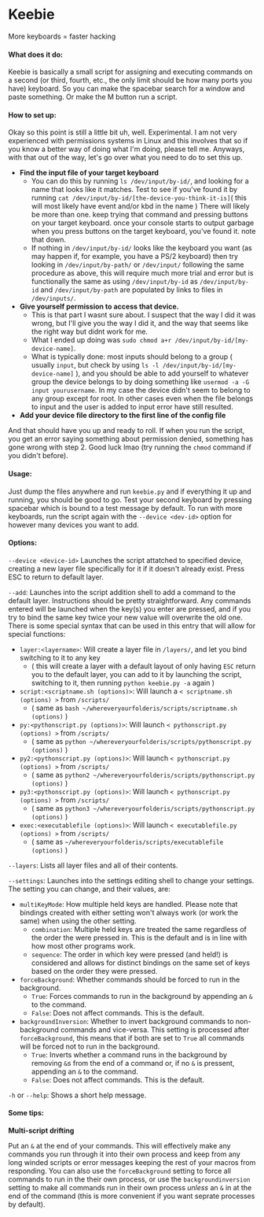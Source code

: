 # Keebie

More keyboards = faster hacking



#### What does it do:

Keebie is basically a small script for assigning and executing commands on a second (or third, fourth, etc., the only limit should be how many ports you have) keyboard. So you can make the spacebar search for a window and paste something. Or make the M button run a script.



#### How to set up:

Okay so this point is still a little bit uh, well. Experimental. I am not very experienced with permissions systems in Linux and this involves that so if you know a better way of doing what I'm doing, please tell me. Anyways, with that out of the way, let's go over what you need to do to set this up.

- **Find the input file of your target keyboard**
  - You can do this by running `ls /dev/input/by-id/`, and looking for a name that looks like it matches. Test to see if you've found it by running `cat /dev/input/by-id/[the-device-you-think-it-is]`( this will most likely have event and/or kbd in the name ) There will likely be more than one. keep trying that command and pressing buttons on your target keyboard. once your console starts to output garbage when you press buttons on the target keyboard, you've found it. note that down.
  - If nothing in `/dev/input/by-id/` looks like the keyboard you want (as may happen if, for example, you have a PS/2 keyboard) then try looking in `/dev/input/by-path/` or `/dev/input/` following the same procedure as above, this will require much more trial and error but is functionally the same as using `/dev/input/by-id` as `/dev/input/by-id` and `/dev/input/by-path` are populated by links to files in `/dev/inputs/`.
- **Give yourself permission to access that device.**
  - This is that part I wasnt sure about. I suspect that the way I did it was wrong, but I'll give you the way I did it, and the way that seems like the right way but didnt work for me.
  - What I ended up doing was `sudo chmod a+r /dev/input/by-id/[my-device-name]`.
  - What is typically done: most inputs should belong to a group ( usually `input`, but check by using `ls -l /dev/input/by-id/[my-device-name]` ), and you should be able to add yourself to whatever group the device belongs to by doing something like `usermod -a -G input yourusername`. In my case the device didn't seem to belong to any group except for root. In other cases even when the file belongs to input and the user is added to input error have still resulted.
- **Add your device file directory to the first line of the config file**

And that should have you up and ready to roll. If when you run the script, you get an error saying something about permission denied, something has gone wrong with step 2. Good luck lmao (try running the `chmod` command if you didn't before).



#### Usage:

Just dump the files anywhere and run `keebie.py` and if everything it up and running, you should be good to go. Test your second keyboard by pressing spacebar which is bound to a test message by default. To run with more keyboards, run the script again with the `--device <dev-id>` option for however many devices you want to add. 



#### Options:

`--device <device-id>` Launches the script attatched to specified device, creating a new layer file specifically for it if it doesn't already exist. Press ESC to return to default layer.

`--add`: Launches into the script addition shell to add a command to the default layer. Instructions should be pretty straightforward. Any commands entered will be launched when the key(s) you enter are pressed, and if you try to bind the same key twice your new value will overwrite the old one. There is some special syntax that can be used in this entry that will allow for special functions:

- `layer:<layername>`: Will create a layer file in  `/layers/`, and let you bind switching to it to any key
  - ( this will create a layer with a default layout of only having `ESC` return you to the default layer, you can add to it by launching the script, switching to it, then running `python keebie.py -a` again )
- `script:<scriptname.sh (options)>`: Will launch a `< scriptname.sh (options) >` from `/scripts/`
  - ( same as `bash ~/whereveryourfolderis/scripts/scriptname.sh (options)` )
- `py:<pythonscript.py (options)>`: Will launch `< pythonscript.py (options) >` from `/scripts/` 
  - ( same as `python ~/whereveryourfolderis/scripts/pythonscript.py (options)` )
- `py2:<pythonscript.py (options)>`: Will launch `< pythonscript.py (options) >` from `/scripts/` 
  - ( same as `python2 ~/whereveryourfolderis/scripts/pythonscript.py (options)` )
- `py3:<pythonscript.py (options)>`: Will launch `< pythonscript.py (options) >` from `/scripts/` 
  - ( same as `python3 ~/whereveryourfolderis/scripts/pythonscript.py (options)` )
- `exec:<executablefile (options)>`: Will launch `< executablefile.py (options) >` from `/scripts/` 
  - ( same as `~/whereveryourfolderis/scripts/executablefile (options)` )

`--layers`: Lists all layer files and all of their contents.

`--settings`: Launches into the settings editing shell to change your settings. The setting you can change, and their values, are:

- `multiKeyMode`: How multiple held keys are handled. Please note that bindings created with either setting won't always work (or work the same) when using the other setting.
  - `combination`: Multiple held keys are treated the same regardless of the order the were pressed in. This is the default and is in line with how most other programs work.
  - `sequence`: The order in which key were pressed (and held!) is considered and allows for distinct bindings on the same set of keys based on the order they were pressed.
- `forceBackground`: Whether commands should be forced to run in the background.
  - `True`: Forces commands to run in the background by appending an `&` to the command.
  - `False`: Does not affect commands. This is the default.
- `backgroundInversion`: Whether to invert background commands to non-background commands and vice-versa. This setting is processed after `forceBackground`, this means that if both are set to `True` all commands will be forced not to run in the background.
  - `True`: Inverts whether a command runs in the background by removing `&`s from the end of a command or, if no `&` is pressent, appending an `&` to the command.
  - `False`: Does not affect commands. This is the default.

`-h` or `--help`: Shows a short help message.



#### Some tips:

**Multi-script drifting**

​Put an `&` at the end of your commands. This will effectively make any commands you run through it into their own process and keep from any long winded scripts or error messages keeping the rest of your macros from responding. You can also use the `forceBackground` setting to force all commands to run in the their own process, or use the `backgroundinversion` setting to make all commands run in their own process *unless* an `&` in at the end of the command (this is more convenient if you want seprate processes by default).